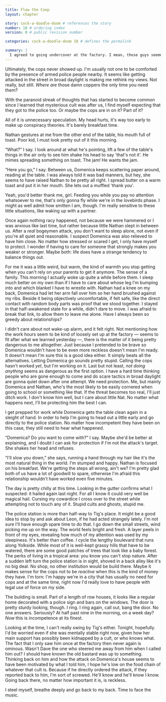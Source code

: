```yaml
---
title: Flew the Coop
layout: chapter

story: cock-a-doodle-doom # references the story
number: 18 # ordering index
version: 0 # public revision number

categories: cock-a-doodle-doom 18 # defines the permalink

summary: |
  I agreed to going undercover at the factory. I mean, those guys seemed like a hazard and the cops don't seem to be doing much about it. Someone has to do something, I guess.
---
```

Ultimately, the cops never showed up. I'm usually not one to be comforted by the presence of armed police people nearby. It seems like getting attacked in the street in broad daylight is making me rethink my views. Not really, but still. *Where are* those damn coppers the only time you need them?

With the paranoid streak of thoughts that has started to become common since I learned that mysterious cult was after us, I find myself expecting that they got to the police too. Or maybe the cops are in on it? Part of it?

All of it is unnecessary speculation. My head hurts, it's way too early to make up conspiracy theories. It's barely breakfast time.

Nathan gestures at me from the other end of the table, his mouth full of toast. Poor kid, I must look pretty out of it this morning.

“What?” I say. I look around at what he's pointing, lift a few of the table's things in the air only to see him shake his head to say 'that's not it'. He mimes spreading something on toast. The jam! He wants the jam.

“Here you go,” I say. Between us, Domenica keeps scattering paper around, reading at the table. I was always told it was bad manners, but hey, she seems to have raised Nathan to be pretty all right. I spread butter on a warm toast and put it in her mouth. She lets out a muffled 'thank you'.

Yeah, you'd better thank me, girl. Feeding you while you pay no attention whatsoever to me, that's only gonna fly while we're in the lovebirds phase. I might as well admit how smitten I am, though. I'm really sensitive to these little situations, like waking up with a partner.

Once again nothing racy happened, not because we were hammered or I was anxious like last time, but rather because little Nathan slept in between us. After a *real* bogeymen attack, you don't want to sleep alone, not even if you're all quiet and reasonable. I suspect Domenica was also relieved to have him close. No matter how stressed or scared I get, I only have myself to protect. I wonder if having to care for someone that strongly makes you weaker or stronger. Maybe both: life does have a strange tendency to balance things out.

For me it was a little weird, but warm, the kind of warmth you stop getting when you can't rely on your parents to get it anymore. The sense of a family. This morning I actually woke up quite a while before them. I sleep much better on my own than if I have to care about whose leg I'm bumping into and which blanket I have to wrestle with. Nathan had a knee on my back, Domenica had let her arm fall over him so her hand brushed against my ribs. Beside it being objectively uncomfortable, if felt safe, like the direct contact with random body parts was proof that we stood together. I stayed in that half-awakened state for a while, didn't dare to move. I was afraid to break that link, to allow them to leave me alone. Have I always been so greedy about relationships?

I didn't care about not wake-up alarm, and it felt right. Not mentioning how the work hours seem to be kind of loosely set up at the factory — seems to fit after what we learned yesterday —, there is the matter of it being pretty dangerous to me altogether. Just because I pretended to be brave so Domenica wouldn't have to be even more reckless doesn't mean I'm ready. It doesn't mean I'm sure this is a good idea either. It simply beats all the alternatives. Letting Domenica go sounds pretty stupid. Calling the cops hasn't worked *yet*, but I'm working on it. Last but not least, *not doing anything* seems as dangerous as the first option. I have a hard time thinking people who are gone enough to come and do scare tactics in broad daylight are gonna quiet down after one attempt. We need protection. Me, but mainly Domenica and Nathan, who's the most likely to be easily cornered when going to school or something like that. If the threat becomes too real, I'll just ditch work. I don't know him well, but I care about little Nat. No matter what happens next, I'll be protecting him the best I can.

I get prepped for work while Domenica gets the table clean again in a sleight of hand. In order to help I'm going to head out a little early and go directly to the police station. No matter how incompetent they have been on this case, they still need to hear what happened.

“Domenica? Do you want to come with?” I say. Maybe she'd be better at explaining, and I doubt I can ask for protection if I'm not the attack's target. She shakes her head and refuses.

“I'll slow you down,” she says, running a hand through my hair like it's the most natural thing in the world. I'm stumped and happy. Nathan is focused on his breakfast. We're getting the steps all wrong, ain't we? I'm pretty glad both of us have a lot of goodwill to spare, otherwise I'm afraid this relationship wouldn't have worked even five minutes.

The day is pretty chilly at this time. Looking in the gutter confirms what I suspected: it hailed again last night. For all I know it could very well be magical hail. Cursing my cowardice I cross over to the street while attempting not to touch any of it. Stupid cults and ghosts, stupid me.

The police station is more than half-way to Tig's place. It might be a good idea to stop by and ask about Leon, if he had acted strangely lately. I'm not sure I'll have enough spare time to do that. I go down the small streets, wind picking me up on the way. The world feels bright and fresh. A layer peels in front of my eyes, revealing how much of my attention was used by my sleepiness. It's better than coffee. I cycle the lengthy boulevard that runs along Yolkside. While most of it is well-kept grassy hills that have to be watered, there are some good patches of trees that look like a baby forest. The perks of living in a tropical area: you know you can't stop nature. After a sudden left turn the police station is in sight, shoved in a back alley like it's no big deal. No shop, no other institution would be build there. Maybe it makes sense for the cops not to be *reactive* when this is the kind of money they have. I'm torn: I'm happy we're in a city that has usually no need for cops and at the same time, right now I'd really love to have people with legal use of force on my side.

The building is small. Part of a length of row houses, it looks like a regular home decorated with a police sign and bars on the windows. The door is pretty sturdy looking, though. I ring. I ring again, call out, bang the door. No one answers. Seriously? At half past nine in the morning, on a week day? *Now* this is incompetence at its finest.

Looking at the time, I can't really swing by Tig's either. Tonight, hopefully. I'd be worried even if she was mentally stable right now, given how her main support has possibly been kidnapped by a cult, or who knows what. The fact that I only saw him once at the factory then never again is ominous. Wasn't Dave the one who steered me away from him when I called him out? I should have known the old bastard was up to something. Thinking back on him and how the attack on Domenica's house seems to have been motivated by what I told him, I hope he's low on the food chain of whatever that cult is. Because if he directly ordered the attack, if they reported back to him, I'm sort of screwed. He'll know and he'll know I know. Going back there, no matter how important it is, is reckless.

I steel myself, breathe deeply and go back to my back. Time to face the music.
